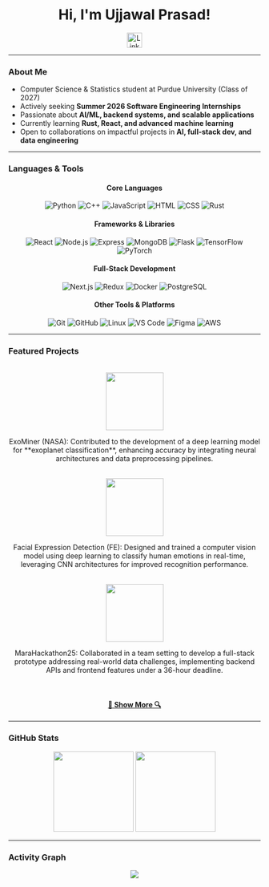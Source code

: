 <h1 align="center">Hi, I'm Ujjawal Prasad! </h1>  

<p align="center">
  <a href="https://www.linkedin.com/in/ujjawal-prasad/" title="LinkedIn Profile">
    <img width="30" src="https://cdn-icons-png.flaticon.com/512/174/174857.png" alt="LinkedIn">
  </a>
</p>

---

### About Me  
-  Computer Science & Statistics student at Purdue University (Class of 2027)  
-  Actively seeking **Summer 2026 Software Engineering Internships**  
-  Passionate about **AI/ML, backend systems, and scalable applications**  
-  Currently learning **Rust, React, and advanced machine learning**  
-  Open to collaborations on impactful projects in **AI, full-stack dev, and data engineering**  

---

###  Languages & Tools  

<div align="center">  

#### Core Languages  
<img src="https://skillicons.dev/icons?i=python" title="Python" />  
<img src="https://skillicons.dev/icons?i=cpp" title="C++" />  
<img src="https://skillicons.dev/icons?i=js" title="JavaScript" />  
<img src="https://skillicons.dev/icons?i=html" title="HTML" />  
<img src="https://skillicons.dev/icons?i=css" title="CSS" />  
<img src="https://skillicons.dev/icons?i=rust" title="Rust" />  

#### Frameworks & Libraries  
<img src="https://skillicons.dev/icons?i=react" title="React" />  
<img src="https://skillicons.dev/icons?i=nodejs" title="Node.js" />  
<img src="https://skillicons.dev/icons?i=express" title="Express" />  
<img src="https://skillicons.dev/icons?i=mongodb" title="MongoDB" />  
<img src="https://skillicons.dev/icons?i=flask" title="Flask" />  
<img src="https://skillicons.dev/icons?i=tensorflow" title="TensorFlow" />  
<img src="https://skillicons.dev/icons?i=pytorch" title="PyTorch" />  

#### Full-Stack Development  
<img src="https://skillicons.dev/icons?i=nextjs" title="Next.js" />  
<img src="https://skillicons.dev/icons?i=redux" title="Redux" />  
<img src="https://skillicons.dev/icons?i=docker" title="Docker" />  
<img src="https://skillicons.dev/icons?i=postgres" title="PostgreSQL" />  

#### Other Tools & Platforms  
<img src="https://skillicons.dev/icons?i=git" title="Git" />  
<img src="https://skillicons.dev/icons?i=github" title="GitHub" />  
<img src="https://skillicons.dev/icons?i=linux" title="Linux" />  
<img src="https://skillicons.dev/icons?i=vscode" title="VS Code" />  
<img src="https://skillicons.dev/icons?i=figma" title="Figma" />  
<img src="https://skillicons.dev/icons?i=aws" title="AWS" />  

</div>

---

### Featured Projects  

<br>  

<div align="center">  
  <a href="https://github.com/nasa/ExoMiner" title="ExoMiner (NASA)">
    <img height="115" src="https://github-readme-stats.vercel.app/api/pin/?username=nasa&repo=ExoMiner&theme=react&border_color=61dafb&border_radius=10">
  </a>  
</div>  

<p align="center">  
  ExoMiner (NASA): Contributed to the development of a deep learning model for **exoplanet classification**, enhancing accuracy by integrating neural architectures and data preprocessing pipelines.  
</p>  

<br>  

<div align="center">  
  <a href="https://github.com/blur288/FE" title="Facial Expression Detection">
    <img height="115" src="https://github-readme-stats.vercel.app/api/pin/?username=blur288&repo=FE&theme=react&border_color=61dafb&border_radius=10">
  </a>  
</div>  

<p align="center">  
  Facial Expression Detection (FE): Designed and trained a computer vision model using deep learning to classify human emotions in real-time, leveraging CNN architectures for improved recognition performance.  
</p>  

<br>  

<div align="center">  
  <a href="https://github.com/Sanjana-SKS/MaraHackathon25" title="MaraHackathon25">
    <img height="115" src="https://github-readme-stats.vercel.app/api/pin/?username=Sanjana-SKS&repo=MaraHackathon25&theme=react&border_color=61dafb&border_radius=10">
  </a>  
</div>  

<p align="center">  
  MaraHackathon25: Collaborated in a team setting to develop a full-stack prototype addressing real-world data challenges, implementing backend APIs and frontend features under a 36-hour deadline.  
</p>  

<br>  

<h4 align="center">  
  <a href="https://github.com/ujjawal-prasad?tab=repositories" title="Show More">🔎 Show More 🔍</a>  
</h4>  

---

### GitHub Stats  

<div align="center">  
  <img height="160em" src="https://github-readme-stats.vercel.app/api?username=ujjawal-prasad&show_icons=true&theme=react&hide_border=true&bg_color=0D1117&border_radius=10" />  
  <img height="160em" src="https://github-readme-streak-stats.herokuapp.com/?user=ujjawal-prasad&theme=react&hide_border=true&background=0D1117&border_radius=10"/>  
</div>  

---

### Activity Graph  

<div align="center">  
  <img src="https://github-readme-activity-graph.vercel.app/graph?username=ujjawal-prasad&theme=react-dark&hide_border=true&bg_color=0D1117&border_radius=10&color=61dafb&line=61dafb&point=ffffff"/>  
</div>  
